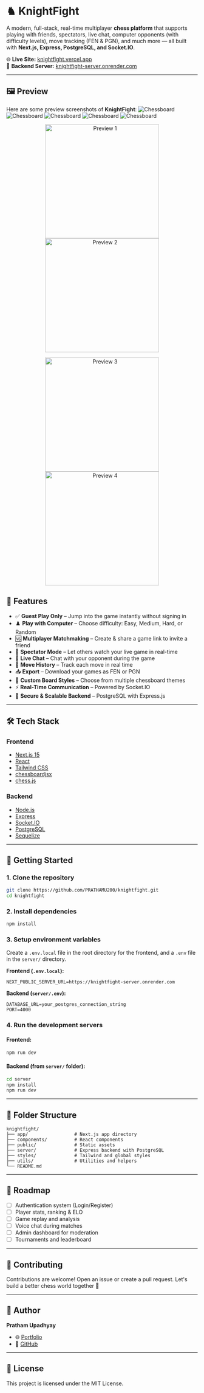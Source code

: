 # ♞ KnightFight

A modern, full-stack, real-time multiplayer **chess platform** that supports playing with friends, spectators, live chat, computer opponents (with difficulty levels), move tracking (FEN & PGN), and much more — all built with **Next.js, Express, PostgreSQL, and Socket.IO**.

🌐 **Live Site:** [knightfight.vercel.app](https://knightfight.vercel.app)  
📡 **Backend Server:** [knightfight-server.onrender.com](https://knightfight-server.onrender.com)

---

## 🖼️ Preview

Here are some preview screenshots of **KnightFight**:
![Chessboard](./assets/preview1.png)
![Chessboard](./assets/preview2.png)
![Chessboard](./assets/preview3.png)
![Chessboard](./assets/preview4.png)
![Chessboard](./assets/preview5.png)

<p align="center">
  <img src="./assets/preview1.png" width="300" alt="Preview 1"/>
  <img src="./assets/preview2.png" width="300" alt="Preview 2"/>
</p>
<p align="center">
  <img src="./assets/preview3.png" width="300" alt="Preview 3"/>
  <img src="./assets/preview4.png" width="300" alt="Preview 4"/>
</p>

## 🎯 Features

- ✅ **Guest Play Only** – Jump into the game instantly without signing in
- ♟️ **Play with Computer** – Choose difficulty: Easy, Medium, Hard, or Random
- 🆚 **Multiplayer Matchmaking** – Create & share a game link to invite a friend
- 👀 **Spectator Mode** – Let others watch your live game in real-time
- 💬 **Live Chat** – Chat with your opponent during the game
- 📜 **Move History** – Track each move in real time
- 📥 **Export** – Download your games as FEN or PGN
- 🧩 **Custom Board Styles** – Choose from multiple chessboard themes
- ⚡ **Real-Time Communication** – Powered by Socket.IO
- 🔐 **Secure & Scalable Backend** – PostgreSQL with Express.js

---

## 🛠️ Tech Stack

### Frontend

- [Next.js 15](https://nextjs.org/)
- [React](https://reactjs.org/)
- [Tailwind CSS](https://tailwindcss.com/)
- [chessboardjsx](https://github.com/willb335/chessboardjsx)
- [chess.js](https://github.com/jhlywa/chess.js)

### Backend

- [Node.js](https://nodejs.org/)
- [Express](https://expressjs.com/)
- [Socket.IO](https://socket.io/)
- [PostgreSQL](https://www.postgresql.org/)
- [Sequelize](https://sequelize.org/)

---

## 🚀 Getting Started

### 1. Clone the repository

```bash
git clone https://github.com/PRATHAMU200/knightfight.git
cd knightfight
```

### 2. Install dependencies

```bash
npm install
```

### 3. Setup environment variables

Create a `.env.local` file in the root directory for the frontend, and a `.env` file in the `server/` directory.

**Frontend (`.env.local`):**

```env
NEXT_PUBLIC_SERVER_URL=https://knightfight-server.onrender.com
```

**Backend (`server/.env`):**

```env
DATABASE_URL=your_postgres_connection_string
PORT=4000
```

### 4. Run the development servers

#### Frontend:

```bash
npm run dev
```

#### Backend (from `server/` folder):

```bash
cd server
npm install
npm run dev
```

---

## 📁 Folder Structure

```
knightfight/
├── app/                 # Next.js app directory
├── components/          # React components
├── public/              # Static assets
├── server/              # Express backend with PostgreSQL
├── styles/              # Tailwind and global styles
├── utils/               # Utilities and helpers
└── README.md
```

---

## 📌 Roadmap

- [ ] Authentication system (Login/Register)
- [ ] Player stats, ranking & ELO
- [ ] Game replay and analysis
- [ ] Voice chat during matches
- [ ] Admin dashboard for moderation
- [ ] Tournaments and leaderboard

---

## 🤝 Contributing

Contributions are welcome! Open an issue or create a pull request. Let's build a better chess world together 🧠

---

## 👤 Author

**Pratham Upadhyay**

- 🌐 [Portfolio](https://iampratham.vercel.app)
- 🐙 [GitHub](https://github.com/prathamu200)

---

## 📄 License

This project is licensed under the MIT License.
